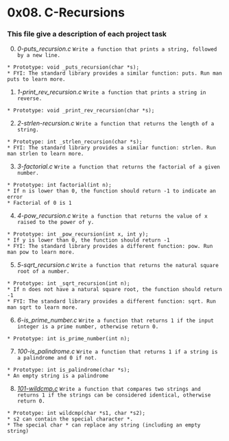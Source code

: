# **0x08. C-Recursions**

### **This file give a description of each project task**

0. *0-puts_recursion.c*
`Write a function that prints a string, followed by a new line.`
~~~~
* Prototype: void _puts_recursion(char *s);
* FYI: The standard library provides a similar function: puts. Run man puts to learn more.
~~~~

1. *1-print_rev_recursion.c*
`Write a function that prints a string in reverse.`
~~~~
* Prototype: void _print_rev_recursion(char *s);
~~~~

2. *2-strlen-recursion.c*
`Write a function that returns the length of a string.`
~~~~
* Prototype: int _strlen_recursion(char *s);
* FYI: The standard library provides a similar function: strlen. Run man strlen to learn more.
~~~~

3. *3-factorial.c*
`Write a function that returns the factorial of a given number.`
~~~~
* Prototype: int factorial(int n);
* If n is lower than 0, the function should return -1 to indicate an error
* Factorial of 0 is 1
~~~~

4. *4-pow_recursion.c*
`Write a function that returns the value of x raised to the power of y.`
~~~~
* Prototype: int _pow_recursion(int x, int y);
* If y is lower than 0, the function should return -1
* FYI: The standard library provides a different function: pow. Run man pow to learn more.
~~~~

5. *5-sqrt_recursion.c*
`Write a function that returns the natural square root of a number.`
~~~~
* Prototype: int _sqrt_recursion(int n);
* If n does not have a natural square root, the function should return -1
* FYI: The standard library provides a different function: sqrt. Run man sqrt to learn more.
~~~~

6. *6-is_prime_number.c*
`Write a function that returns 1 if the input integer is a prime number, otherwise return 0.`
~~~~
* Prototype: int is_prime_number(int n);
~~~~

7. *100-is_palindrome.c*
`Write a function that returns 1 if a string is a palindrome and 0 if not.`
~~~~
* Prototype: int is_palindrome(char *s);
* An empty string is a palindrome
~~~~

8. *[101-wildcmp.c](101-wildcmp.c)*
`Write a function that compares two strings and returns 1 if the strings can be considered identical, otherwise return 0.`
~~~~
* Prototype: int wildcmp(char *s1, char *s2);
* s2 can contain the special character *.
* The special char * can replace any string (including an empty string)
~~~~ 
